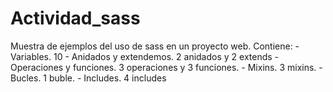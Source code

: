 # Actividad_sass
Muestra de ejemplos del uso de sass en un proyecto web.
Contiene:
    - Variables. 10 
    - Anidados y extendemos. 2 anidados y 2 extends
    - Operaciones y funciones. 3 operaciones y 3 funciones. 
    - Mixins. 3 mixins.
    - Bucles. 1 buble.
    - Includes. 4 includes 